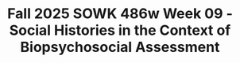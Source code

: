 ---
layout: single_embed_slide
title: "Fall 2025 SOWK 486w Week 09 - Social Histories in the Context of Biopsychosocial Assessment"
presentation_id: KqWoEz
slides:
  - slide_name: ../deck-KqWoEz-large-0.jpeg
    slide_thumbnail: ../deck-KqWoEz-thumb-0.jpeg
    slide_alt: "Slide with purple background features bold text 'Social Historys' [sic] and 'In the Context of Biopsychosocial Assessment'. Bottom right corner lists 'Jacob Campbell, LICSW, Heritage University, Fall 2025 SOWK 486w' with a clipboard icon."
  - slide_name: ../deck-KqWoEz-large-1.jpeg
    slide_thumbnail: ../deck-KqWoEz-thumb-1.jpeg
    slide_alt: "A presentation slide displays two sections. The left section titled 'Agenda' outlines 'Week Nine Content' on social histories in biopsychosocial assessment. The right section lists learning objectives about assessment components and information organization. Text includes 'Jacob Campbell, Ph.D. LICSW,' 'Heritage University,' 'Fall 2025 SOWK 486w.'"
  - slide_name: ../deck-KqWoEz-large-2.jpeg
    slide_thumbnail: ../deck-KqWoEz-thumb-2.jpeg
    slide_alt: "**Object**: Slide content  **Action**: Lists tasks  **Context**: Educational presentation **Text**:- **Title**: Week Nine Content- **Subtitle**: What You Will Do This Week- **Tasks**:   - Make 4 Replies Across any of the 3 Forums  - Sources of Information Based on Setting or Population  - Exploring and Reflection on our Implicit Bias  - Chapter Eight and Nine Content Discussion- **Footer**: Jacob Campbell, Ph.D. LICSW | Heritage University | Fall 2025 SOWK 486w"
  - slide_name: ../deck-KqWoEz-large-3.jpeg
    slide_thumbnail: ../deck-KqWoEz-thumb-3.jpeg
    slide_alt: "Text on a presentation slide titled 'Biopsychosocial Assessment' describes information included in the assessment form, such as identifying details, presenting problem, medical and psychiatric history, social history, mental status exam, and client formulation."
  - slide_name: ../deck-KqWoEz-large-4.jpeg
    slide_thumbnail: ../deck-KqWoEz-thumb-4.jpeg
    slide_alt: "**Object**: Presentation slide**Action**: Displays an assessment example and a student social history form.**Context**: Title 'Simple Assessment Example' with form sections like Personal Information and Presenting Problem. Created by Jacob Campbell, Ph.D., Fall 2025, for Heritage University."
  - slide_name: ../deck-KqWoEz-large-5.jpeg
    slide_thumbnail: ../deck-KqWoEz-thumb-5.jpeg
    slide_alt: "The image features three overlapping circles labeled 'Presenting Problem,' 'Domains with Potential Needs,' and 'Impressions and Recommendations' under 'Areas of Assessment: Biopsychosocial Evaluation.' It's a slide from a presentation."
  - slide_name: ../deck-KqWoEz-large-6.jpeg
    slide_thumbnail: ../deck-KqWoEz-thumb-6.jpeg
    slide_alt: "A presentation slide titled 'Areas of Assessment: Biopsychosocial Evaluation' displays a diagram with sections labeled 'Presenting Problem,' 'Domains with Potential Needs,' and 'Impressions and Recommendations.' Questions related to coping and resources are listed. Text cites Hepworth et al., 2023 and includes course details."
  - slide_name: ../deck-KqWoEz-large-7.jpeg
    slide_thumbnail: ../deck-KqWoEz-thumb-7.jpeg
    slide_alt: "A slide titled 'Areas of Assessment' outlines questions for biopsychosocial evaluation, focusing on 'Presenting Problem.' It queries severity, meaning, location, timing, frequency, and duration. Three areas are circled: Presenting Problem, Domains with Potential Needs, Impressions and Recommendations. Additional details include: Jacob Campbell, Ph.D. LICSW, Heritage University, Fall 2025 SOWK 486w."
  - slide_name: ../deck-KqWoEz-large-8.jpeg
    slide_thumbnail: ../deck-KqWoEz-thumb-8.jpeg
    slide_alt: "The slide features two overlapping circles with text: 'Presenting Problem,' 'Domains with Potential Needs,' 'Impressions and Recommendations.' Lists include factors like psychiatric history, substance abuse, and social supports. Titled 'Areas of Assessment: Biopsychosocial Evaluation.'"
  - slide_name: ../deck-KqWoEz-large-9.jpeg
    slide_thumbnail: ../deck-KqWoEz-thumb-9.jpeg
    slide_alt: "Three ovals indicate 'Presenting Problem,' 'Domains with Potential Needs,' and 'Impressions and Recommendations.' Text mentions 'Biopsychosocial Evaluation,' 'Summary and formulation,' and 'Recommendations.' Footer: Jacob Campbell, Ph.D. LICSW, Heritage University, Fall 2025 SOWK 486w."
---
